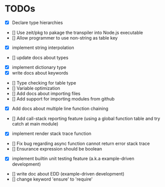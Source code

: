 # TODOs

- [x] Declare type hierarchies   
- [] Use zeit/pkg to pakage the transpiler into Node.js executable
- [] Allow programmer to use non-string as table key
- [x] implement string interpolation
- [] update docs about types
- [x] implement dictionary type
- [x] write docs about keywords
- [] Type checking for table type
- [] Variable optimization
- [] Add docs about importing files
- [] Add support for importing modules from github
- [x] Add docs about multiple line function chaining
- [] Add call-stack reporting feature (using a global function table and try catch at main module)
- [x] implement render stack trace function
- [] Fix bug regarding async function cannot return error stack trace
- [] Ensurance expression should be boolean
- [x] implement builtin unit testing feature (a.k.a example-driven development)
- [] write doc about EDD (example-driven development)
- [] change keyword 'ensure' to 'require'